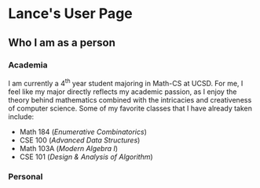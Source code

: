 # Lance's User Page  

## Who I am as a person

### Academia
I am currently a 4<sup>th</sup> year student majoring in Math-CS at UCSD. 
For me, I feel like my major directly reflects my academic passion, as I enjoy the theory behind mathematics combined with the intricacies and creativeness of computer science. 
Some of my favorite classes that I have already taken include:  
* Math 184 (*Enumerative Combinatorics*)
* CSE 100 (*Advanced Data Structures*)
* Math 103A (*Modern Algebra I*)
* CSE 101 (*Design & Analysis of Algorithm*)
  
### Personal
